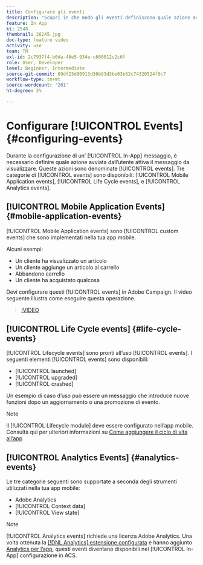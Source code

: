 ```yaml
---
title: Configurare gli eventi
description: "Scopri in che modo gli eventi definiscono quale azione avviata dall’utente attiverà la visualizzazione di un messaggio in-app. "
feature: In App
kt: 2548
thumbnail: 26245.jpg
doc-type: feature video
activity: use
team: TM
exl-id: 2c7937f4-b0da-46e5-934e-c660012c2c6f
role: User, Developer
level: Beginner, Intermediate
source-git-commit: 89df23d00913d36b93d3be03b62c74320524f9c7
workflow-type: tm+mt
source-wordcount: '201'
ht-degree: 2%

---
```


# Configurare [!UICONTROL Events] {#configuring-events}

Durante la configurazione di un’ [!UICONTROL In-App] messaggio, è necessario definire quale azione avviata dall’utente attiva il messaggio da visualizzare. Queste azioni sono denominate [!UICONTROL events]. Tre categorie di [!UICONTROL events] sono disponibili: [!UICONTROL Mobile Application events], [!UICONTROL Life Cycle events], e [!UICONTROL Analytics events].

## [!UICONTROL Mobile Application Events] {#mobile-application-events}

[!UICONTROL Mobile Application events] sono [!UICONTROL custom events] che sono implementati nella tua app mobile.

Alcuni esempi:

* Un cliente ha visualizzato un articolo
* Un cliente aggiunge un articolo al carrello
* Abbandono carrello
* Un cliente ha acquistato qualcosa

Devi configurare questi [!UICONTROL events] in Adobe Campaign. Il video seguente illustra come eseguire questa operazione.

>[!VIDEO](https://video.tv.adobe.com/v/26245?quality=12&learn=on)

## [!UICONTROL Life Cycle events] {#life-cycle-events}

[!UICONTROL Lifecycle events] sono pronti all’uso [!UICONTROL events]. I seguenti elementi [!UICONTROL events] sono disponibili:

* [!UICONTROL launched]
* [!UICONTROL upgraded]
* [!UICONTROL crashed]

Un esempio di caso d’uso può essere un messaggio che introduce nuove funzioni dopo un aggiornamento o una promozione di evento.

>[!NOTE]
>
>Il [!UICONTROL Lifecycle module] deve essere configurato nell’app mobile. Consulta qui per ulteriori informazioni su [Come aggiungere il ciclo di vita all’app](https://aep-sdks.gitbook.io/docs/using-mobile-extensions/mobile-core/lifecycle)

## [!UICONTROL Analytics Events] {#analytics-events}

Le tre categorie seguenti sono supportate a seconda degli strumenti utilizzati nella tua app mobile:

* Adobe Analytics
* [!UICONTROL Context data]
* [!UICONTROL View state]

>[!NOTE]
>
>[!UICONTROL Analytics events] richiede una licenza Adobe Analytics. Una volta ottenuta la [[!DNL Analytics] estensione configurata](https://aep-sdks.gitbook.io/docs/using-mobile-extensions/adobe-analytics#configure-analytics-extension-in-launch) e hanno aggiunto [Analytics per l’app](https://aep-sdks.gitbook.io/docs/using-mobile-extensions/adobe-analytics#add-analytics-to-your-app), questi eventi diventano disponibili nel [!UICONTROL In-App] configurazione in ACS.
